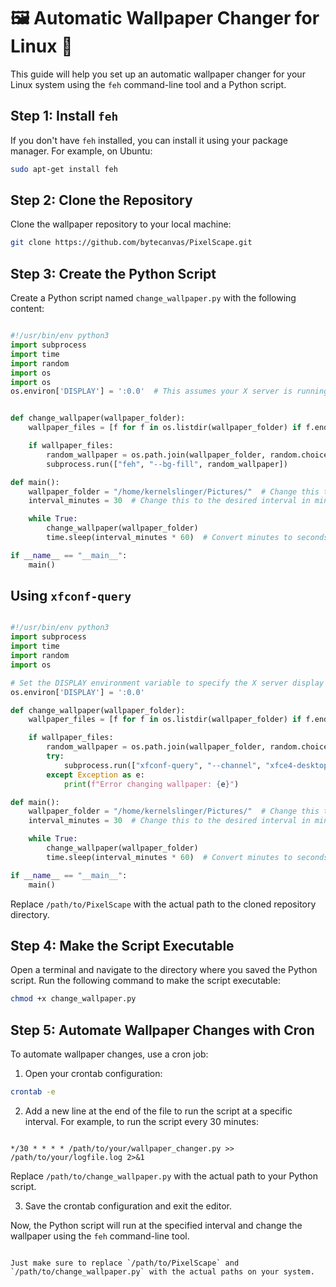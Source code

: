 <p align="center">
  <h1>🖼️ Automatic Wallpaper Changer for Linux 🐧</h1>
</p>

This guide will help you set up an automatic wallpaper changer for your Linux system using the `feh` command-line tool and a Python script.

## Step 1: Install `feh`

If you don't have `feh` installed, you can install it using your package manager. For example, on Ubuntu:

```bash
sudo apt-get install feh
```

## Step 2: Clone the Repository

Clone the wallpaper repository to your local machine:

```bash
git clone https://github.com/bytecanvas/PixelScape.git
```

## Step 3: Create the Python Script

Create a Python script named `change_wallpaper.py` with the following content:

```python

#!/usr/bin/env python3
import subprocess
import time
import random
import os
import os
os.environ['DISPLAY'] = ':0.0'  # This assumes your X server is running on display :0.0


def change_wallpaper(wallpaper_folder):
    wallpaper_files = [f for f in os.listdir(wallpaper_folder) if f.endswith(('.jpg', '.png', '.bmp'))]

    if wallpaper_files:
        random_wallpaper = os.path.join(wallpaper_folder, random.choice(wallpaper_files))
        subprocess.run(["feh", "--bg-fill", random_wallpaper])

def main():
    wallpaper_folder = "/home/kernelslinger/Pictures/"  # Change this to your wallpaper folder path
    interval_minutes = 30  # Change this to the desired interval in minutes

    while True:
        change_wallpaper(wallpaper_folder)
        time.sleep(interval_minutes * 60)  # Convert minutes to seconds

if __name__ == "__main__":
    main()

```

## Using `xfconf-query` 
```python

#!/usr/bin/env python3
import subprocess
import time
import random
import os

# Set the DISPLAY environment variable to specify the X server display (usually :0.0).
os.environ['DISPLAY'] = ':0.0'

def change_wallpaper(wallpaper_folder):
    wallpaper_files = [f for f in os.listdir(wallpaper_folder) if f.endswith(('.jpg', '.png', '.bmp'))]

    if wallpaper_files:
        random_wallpaper = os.path.join(wallpaper_folder, random.choice(wallpaper_files))
        try:
            subprocess.run(["xfconf-query", "--channel", "xfce4-desktop", "--property", "/backdrop/screen0/monitor0/image-path", "--set", random_wallpaper])
        except Exception as e:
            print(f"Error changing wallpaper: {e}")

def main():
    wallpaper_folder = "/home/kernelslinger/Pictures/"  # Change this to your wallpaper folder path
    interval_minutes = 30  # Change this to the desired interval in minutes

    while True:
        change_wallpaper(wallpaper_folder)
        time.sleep(interval_minutes * 60)  # Convert minutes to seconds

if __name__ == "__main__":
    main()
```

Replace `/path/to/PixelScape` with the actual path to the cloned repository directory.

## Step 4: Make the Script Executable

Open a terminal and navigate to the directory where you saved the Python script. Run the following command to make the script executable:

```bash
chmod +x change_wallpaper.py
```

## Step 5: Automate Wallpaper Changes with Cron

To automate wallpaper changes, use a cron job:

1. Open your crontab configuration:

```bash
crontab -e
```

2. Add a new line at the end of the file to run the script at a specific interval. For example, to run the script every 30 minutes:

```

*/30 * * * * /path/to/your/wallpaper_changer.py >> /path/to/your/logfile.log 2>&1

```

Replace `/path/to/change_wallpaper.py` with the actual path to your Python script.

3. Save the crontab configuration and exit the editor.

Now, the Python script will run at the specified interval and change the wallpaper using the `feh` command-line tool.
```

Just make sure to replace `/path/to/PixelScape` and `/path/to/change_wallpaper.py` with the actual paths on your system.
